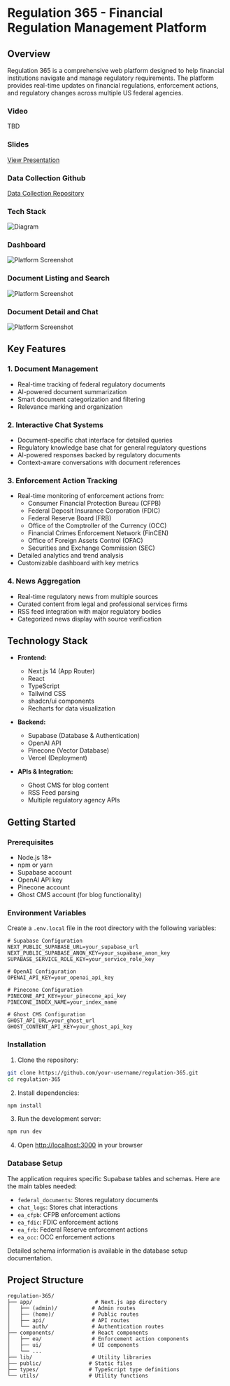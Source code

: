# Regulation 365 - Financial Regulation Management Platform

## Overview

Regulation 365 is a comprehensive web platform designed to help financial institutions navigate and manage regulatory requirements. The platform provides real-time updates on financial regulations, enforcement actions, and regulatory changes across multiple US federal agencies.

### Video

TBD

### Slides

[View Presentation](https://www.beautiful.ai/player/-OCUzcy0fURUq_f5AJnk)

### Data Collection Github

[Data Collection Repository](https://github.com/priscillaoclark/reg-extract)

### Tech Stack

![Diagram](public/images/screenshots/diagram.png)

### Dashboard

![Platform Screenshot](public/images/screenshots/1.png)

### Document Listing and Search

![Platform Screenshot](public/images/screenshots/2.png)

### Document Detail and Chat

![Platform Screenshot](public/images/screenshots/3.png)

## Key Features

### 1. Document Management

- Real-time tracking of federal regulatory documents
- AI-powered document summarization
- Smart document categorization and filtering
- Relevance marking and organization

### 2. Interactive Chat Systems

- Document-specific chat interface for detailed queries
- Regulatory knowledge base chat for general regulatory questions
- AI-powered responses backed by regulatory documents
- Context-aware conversations with document references

### 3. Enforcement Action Tracking

- Real-time monitoring of enforcement actions from:
  - Consumer Financial Protection Bureau (CFPB)
  - Federal Deposit Insurance Corporation (FDIC)
  - Federal Reserve Board (FRB)
  - Office of the Comptroller of the Currency (OCC)
  - Financial Crimes Enforcement Network (FinCEN)
  - Office of Foreign Assets Control (OFAC)
  - Securities and Exchange Commission (SEC)
- Detailed analytics and trend analysis
- Customizable dashboard with key metrics

### 4. News Aggregation

- Real-time regulatory news from multiple sources
- Curated content from legal and professional services firms
- RSS feed integration with major regulatory bodies
- Categorized news display with source verification

## Technology Stack

- **Frontend:**

  - Next.js 14 (App Router)
  - React
  - TypeScript
  - Tailwind CSS
  - shadcn/ui components
  - Recharts for data visualization

- **Backend:**

  - Supabase (Database & Authentication)
  - OpenAI API
  - Pinecone (Vector Database)
  - Vercel (Deployment)

- **APIs & Integration:**
  - Ghost CMS for blog content
  - RSS Feed parsing
  - Multiple regulatory agency APIs

## Getting Started

### Prerequisites

- Node.js 18+
- npm or yarn
- Supabase account
- OpenAI API key
- Pinecone account
- Ghost CMS account (for blog functionality)

### Environment Variables

Create a `.env.local` file in the root directory with the following variables:

```env
# Supabase Configuration
NEXT_PUBLIC_SUPABASE_URL=your_supabase_url
NEXT_PUBLIC_SUPABASE_ANON_KEY=your_supabase_anon_key
SUPABASE_SERVICE_ROLE_KEY=your_service_role_key

# OpenAI Configuration
OPENAI_API_KEY=your_openai_api_key

# Pinecone Configuration
PINECONE_API_KEY=your_pinecone_api_key
PINECONE_INDEX_NAME=your_index_name

# Ghost CMS Configuration
GHOST_API_URL=your_ghost_url
GHOST_CONTENT_API_KEY=your_ghost_api_key
```

### Installation

1. Clone the repository:

```bash
git clone https://github.com/your-username/regulation-365.git
cd regulation-365
```

2. Install dependencies:

```bash
npm install
```

3. Run the development server:

```bash
npm run dev
```

4. Open [http://localhost:3000](http://localhost:3000) in your browser

### Database Setup

The application requires specific Supabase tables and schemas. Here are the main tables needed:

- `federal_documents`: Stores regulatory documents
- `chat_logs`: Stores chat interactions
- `ea_cfpb`: CFPB enforcement actions
- `ea_fdic`: FDIC enforcement actions
- `ea_frb`: Federal Reserve enforcement actions
- `ea_occ`: OCC enforcement actions

Detailed schema information is available in the database setup documentation.

## Project Structure

```
regulation-365/
├── app/                    # Next.js app directory
│   ├── (admin)/           # Admin routes
│   ├── (home)/            # Public routes
│   ├── api/               # API routes
│   └── auth/              # Authentication routes
├── components/            # React components
│   ├── ea/                # Enforcement action components
│   ├── ui/                # UI components
│   └── ...
├── lib/                   # Utility libraries
├── public/               # Static files
├── types/                # TypeScript type definitions
└── utils/                # Utility functions
```
